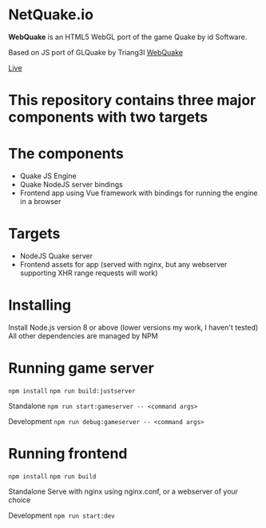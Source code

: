 # NetQuake.io

**WebQuake** is an HTML5 WebGL port of the game Quake by id Software.

Based on JS port of GLQuake by Triang3l
[WebQuake](https://github.com/Triang3l/WebQuake)

[Live](http://www.netquake.io)

# This repository contains three major components with two targets

# The components 

- Quake JS Engine
- Quake NodeJS server bindings
- Frontend app using Vue framework with bindings for running the engine in a browser

# Targets

- NodeJS Quake server
- Frontend assets for app (served with nginx, but any webserver supporting XHR range requests will work)

# Installing

Install Node.js version 8 or above (lower versions my work, I haven't tested)
All other dependencies are managed by NPM

# Running game server

`npm install`
`npm run build:justserver`

Standalone
`npm run start:gameserver -- <command args>`

Development
`npm run debug:gameserver -- <command args>`

# Running frontend

`npm install`
`npm run build`

Standalone
Serve with nginx using nginx.conf, or a webserver of your choice

Development
`npm run start:dev`